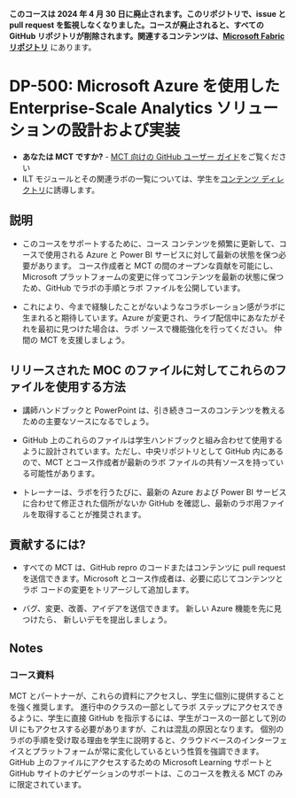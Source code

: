 **このコースは **2024 年 4 月 30 日**に廃止されます。このリポジトリで、issue と pull request を監視しなくなりました。コースが廃止されると、すべての GitHub リポジトリが削除されます。関連するコンテンツは、[Microsoft Fabric リポジトリ](https://github.com/MicrosoftLearning/mslearn-fabric)** にあります。

# DP-500: Microsoft Azure を使用した Enterprise-Scale Analytics ソリューションの設計および実装

- **あなたは MCT ですか?** - [MCT 向けの GitHub ユーザー ガイド](https://microsoftlearning.github.io/MCT-User-Guide/)をご覧ください
- ILT モジュールとその関連ラボの一覧については、学生を[コンテンツ ディレクトリ](https://microsoftlearning.github.io/DP-500-Azure-Data-Analyst/)に誘導します。

## 説明

- このコースをサポートするために、コース コンテンツを頻繁に更新して、コースで使用される Azure と Power BI サービスに対して最新の状態を保つ必要があります。  コース作成者と MCT の間のオープンな貢献を可能にし、Microsoft プラットフォームの変更に伴ってコンテンツを最新の状態に保つため、GitHub でラボの手順とラボ ファイルを公開しています。

- これにより、今まで経験したことがないようなコラボレーション感がラボに生まれると期待しています。Azure が変更され、ライブ配信中にあなたがそれを最初に見つけた場合は、ラボ ソースで機能強化を行ってください。  仲間の MCT を支援しましょう。

## リリースされた MOC のファイルに対してこれらのファイルを使用する方法

- 講師ハンドブックと PowerPoint は、引き続きコースのコンテンツを教えるための主要なソースになるでしょう。

- GitHub 上のこれらのファイルは学生ハンドブックと組み合わせて使用するように設計されています。ただし、中央リポジトリとして GitHub 内にあるので、MCT とコース作成者が最新のラボ ファイルの共有ソースを持っている可能性があります。

- トレーナーは、ラボを行うたびに、最新の Azure および Power BI サービスに合わせて修正された個所がないか GitHub を確認し、最新のラボ用ファイルを取得することが推奨されます。

## 貢献するには?

- すべての MCT は、GitHub repro のコードまたはコンテンツに pull request を送信できます。Microsoft とコース作成者は、必要に応じてコンテンツとラボ コードの変更をトリアージして追加します。

- バグ、変更、改善、アイデアを送信できます。  新しい Azure 機能を先に見つけたら、  新しいデモを提出しましょう。

## Notes

### コース資料

MCT とパートナーが、これらの資料にアクセスし、学生に個別に提供することを強く推奨します。  進行中のクラスの一部としてラボ ステップにアクセスできるように、学生に直接 GitHub を指示するには、学生がコースの一部として別の UI にもアクセスする必要がありますが、これは混乱の原因となります。 個別のラボの手順を受け取る理由を学生に説明すると、クラウドベースのインターフェイスとプラットフォームが常に変化しているという性質を強調できます。 GitHub 上のファイルにアクセスするための Microsoft Learning サポートと GitHub サイトのナビゲーションのサポートは、このコースを教える MCT のみに限定されています。
